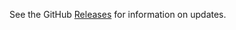 See the GitHub [Releases](https://github.com/fritz-c/react-sortable-tree/releases) for information on updates.
